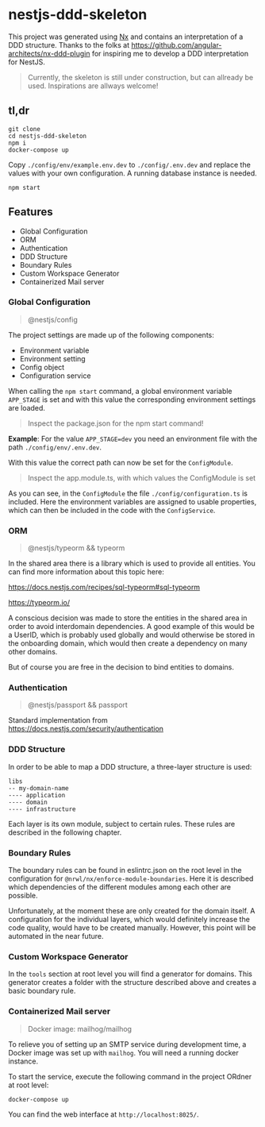 # nestjs-ddd-skeleton

This project was generated using [Nx](https://nx.dev) and contains an interpretation of a DDD structure. Thanks to the folks at https://github.com/angular-architects/nx-ddd-plugin for inspiring me to develop a DDD interpretation for NestJS.

> Currently, the skeleton is still under construction, but can allready be used. Inspirations are allways welcome!

## tl,dr
```
git clone
cd nestjs-ddd-skeleton
npm i
docker-compose up
```

Copy `./config/env/example.env.dev` to `./config/.env.dev` and replace the values with your own configuration. A running database instance is needed.

```
npm start
```

## Features
- Global Configuration
- ORM
- Authentication
- DDD Structure
- Boundary Rules
- Custom Workspace Generator
- Containerized Mail server

### Global Configuration
> @nestjs/config

The project settings are made up of the following components:
- Environment variable
- Environment setting
- Config object
- Configuration service

When calling the `npm start` command, a global environment variable `APP_STAGE` is set and with this value the corresponding environment settings are loaded.

> Inspect the package.json for the npm start command!

**Example**: For the value `APP_STAGE=dev` you need an environment file with the path `./config/env/.env.dev`.

With this value the correct path can now be set for the `ConfigModule`.

> Inspect the app.module.ts,  with which values the ConfigModule is set

As you can see, in the `ConfigModule` the file `./config/configuration.ts` is included. Here the environment variables are assigned to usable properties, which can then be included in the code with the `ConfigService`.

### ORM

> @nestjs/typeorm && typeorm

In the shared area there is a library which is used to provide all entities. You can find more information about this topic here:

https://docs.nestjs.com/recipes/sql-typeorm#sql-typeorm

https://typeorm.io/

A conscious decision was made to store the entities in the shared area in order to avoid interdomain dependencies. A good example of this would be a UserID, which is probably used globally and would otherwise be stored in the onboarding domain, which would then create a dependency on many other domains.

But of course you are free in the decision to bind entities to domains.

### Authentication

> @nestjs/passport && passport

Standard implementation from https://docs.nestjs.com/security/authentication

### DDD Structure

In order to be able to map a DDD structure, a three-layer structure is used:

```
libs
-- my-domain-name
---- application
---- domain
---- infrastructure
```

Each layer is its own module, subject to certain rules. These rules are described in the following chapter.

### Boundary Rules

The boundary rules can be found in eslintrc.json on the root level in the configuration for `@nrwl/nx/enforce-module-boundaries`. Here it is described which dependencies of the different modules among each other are possible.

Unfortunately, at the moment these are only created for the domain itself. A configuration for the individual layers, which would definitely increase the code quality, would have to be created manually. However, this point will be automated in the near future.

### Custom Workspace Generator

In the `tools` section at root level you will find a generator for domains. This generator creates a folder with the structure described above and creates a basic boundary rule.

### Containerized Mail server
> Docker image: mailhog/mailhog

To relieve you of setting up an SMTP service during development time, a Docker image was set up with `mailhog`. You will need a running docker instance.

To start the service, execute the following command in the project ORdner at root level:

```
docker-compose up
```

You can find the web interface at `http://localhost:8025/`.
